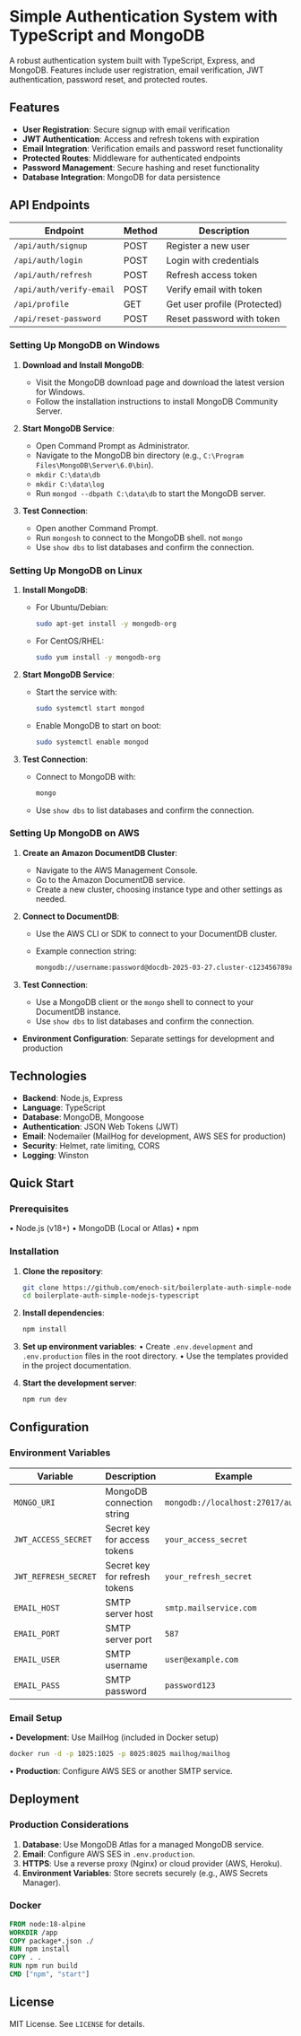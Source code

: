 # Simple Authentication System with TypeScript and MongoDB

A robust authentication system built with TypeScript, Express, and MongoDB. Features include user registration, email verification, JWT authentication, password reset, and protected routes.

## Features

- **User Registration**: Secure signup with email verification
- **JWT Authentication**: Access and refresh tokens with expiration
- **Email Integration**: Verification emails and password reset functionality
- **Protected Routes**: Middleware for authenticated endpoints
- **Password Management**: Secure hashing and reset functionality
- **Database Integration**: MongoDB for data persistence

## API Endpoints

| Endpoint                 | Method | Description                  |
| ------------------------ | ------ | ---------------------------- |
| `/api/auth/signup`       | POST   | Register a new user          |
| `/api/auth/login`        | POST   | Login with credentials       |
| `/api/auth/refresh`      | POST   | Refresh access token         |
| `/api/auth/verify-email` | POST   | Verify email with token      |
| `/api/profile`           | GET    | Get user profile (Protected) |
| `/api/reset-password`    | POST   | Reset password with token    |


### Setting Up MongoDB on Windows

1. **Download and Install MongoDB**:
   - Visit the MongoDB download page and download the latest version for Windows.
   - Follow the installation instructions to install MongoDB Community Server.

2. **Start MongoDB Service**:
   - Open Command Prompt as Administrator.
   - Navigate to the MongoDB bin directory (e.g., `C:\Program Files\MongoDB\Server\6.0\bin`).
   - `mkdir C:\data\db`
   - `mkdir C:\data\log`
   - Run `mongod --dbpath C:\data\db` to start the MongoDB server.

3. **Test Connection**:
   - Open another Command Prompt.
   - Run `mongosh` to connect to the MongoDB shell. not `mongo`
   - Use `show dbs` to list databases and confirm the connection.

### Setting Up MongoDB on Linux

1. **Install MongoDB**:
   - For Ubuntu/Debian:

     ```bash
     sudo apt-get install -y mongodb-org
     ```

   - For CentOS/RHEL:

     ```bash
     sudo yum install -y mongodb-org
     ```

2. **Start MongoDB Service**:
   - Start the service with:

     ```bash
     sudo systemctl start mongod
     ```

   - Enable MongoDB to start on boot:

     ```bash
     sudo systemctl enable mongod
     ```

3. **Test Connection**:
   - Connect to MongoDB with:

     ```bash
     mongo
     ```

   - Use `show dbs` to list databases and confirm the connection.

### Setting Up MongoDB on AWS

1. **Create an Amazon DocumentDB Cluster**:
   - Navigate to the AWS Management Console.
   - Go to the Amazon DocumentDB service.
   - Create a new cluster, choosing instance type and other settings as needed.

2. **Connect to DocumentDB**:
   - Use the AWS CLI or SDK to connect to your DocumentDB cluster.
   - Example connection string:

     ```bash
     mongodb://username:password@docdb-2025-03-27.cluster-c123456789abcdef0.c123456789abcdef0.docdb.amazonaws.com:27017/?ssl=true&ssl_ca_certs=rds-combined-ca-bundle.pem
     ```

3. **Test Connection**:
   - Use a MongoDB client or the `mongo` shell to connect to your DocumentDB instance.
   - Use `show dbs` to list databases and confirm the connection.

- **Environment Configuration**: Separate settings for development and production

## Technologies

- **Backend**: Node.js, Express
- **Language**: TypeScript
- **Database**: MongoDB, Mongoose
- **Authentication**: JSON Web Tokens (JWT)
- **Email**: Nodemailer (MailHog for development, AWS SES for production)
- **Security**: Helmet, rate limiting, CORS
- **Logging**: Winston

## Quick Start

### Prerequisites

• Node.js (v18+)
• MongoDB (Local or Atlas)
• npm

### Installation

1. **Clone the repository**:

   ```bash
   git clone https://github.com/enoch-sit/boilerplate-auth-simple-nodejs-typescript.git
   cd boilerplate-auth-simple-nodejs-typescript
   ```

2. **Install dependencies**:

   ```bash
   npm install
   ```

3. **Set up environment variables**:
   • Create `.env.development` and `.env.production` files in the root directory.
   • Use the templates provided in the project documentation.

4. **Start the development server**:

   ```bash
   npm run dev
   ```

## Configuration

### Environment Variables

| Variable                | Description                          | Example                   |
|-------------------------|--------------------------------------|---------------------------|
| `MONGO_URI`             | MongoDB connection string            | `mongodb://localhost:27017/auth` |
| `JWT_ACCESS_SECRET`     | Secret key for access tokens         | `your_access_secret`      |
| `JWT_REFRESH_SECRET`    | Secret key for refresh tokens        | `your_refresh_secret`     |
| `EMAIL_HOST`            | SMTP server host                     | `smtp.mailservice.com`    |
| `EMAIL_PORT`            | SMTP server port                     | `587`                     |
| `EMAIL_USER`            | SMTP username                        | `user@example.com`        |
| `EMAIL_PASS`            | SMTP password                        | `password123`            |

### Email Setup

• **Development**: Use MailHog (included in Docker setup)

  ```bash
  docker run -d -p 1025:1025 -p 8025:8025 mailhog/mailhog
  ```

• **Production**: Configure AWS SES or another SMTP service.

## Deployment

### Production Considerations

1. **Database**: Use MongoDB Atlas for a managed MongoDB service.
2. **Email**: Configure AWS SES in `.env.production`.
3. **HTTPS**: Use a reverse proxy (Nginx) or cloud provider (AWS, Heroku).
4. **Environment Variables**: Store secrets securely (e.g., AWS Secrets Manager).

### Docker

```dockerfile
FROM node:18-alpine
WORKDIR /app
COPY package*.json ./
RUN npm install
COPY . .
RUN npm run build
CMD ["npm", "start"]
```

## License

MIT License. See `LICENSE` for details.

